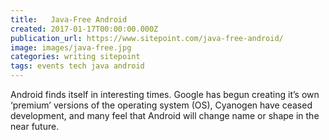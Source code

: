 ```yaml
---
title:   Java-Free Android
created: 2017-01-17T00:00:00.000Z
publication_url: https://www.sitepoint.com/java-free-android/
image: images/java-free.jpg
categories: writing sitepoint
tags: events tech java android
---
```


Android finds itself in interesting times. Google has begun creating it’s own ‘premium’ versions of the operating system (OS), Cyanogen have ceased development, and many feel that Android will change name or shape in the near future.
